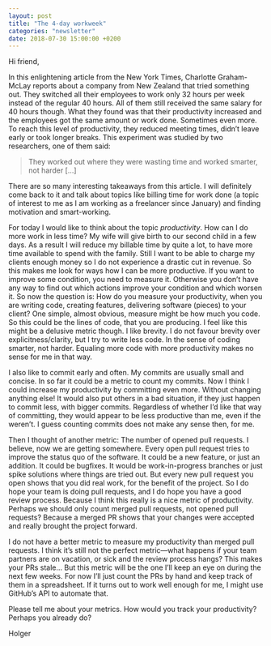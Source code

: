 ```yaml
---
layout: post
title: "The 4-day workweek"
categories: "newsletter"
date: 2018-07-30 15:00:00 +0200
---
```

Hi friend,

In this enlightening article from the New York Times, Charlotte Graham-McLay reports about a company from New Zealand that tried something out. They switched all their employees to work only 32 hours per week instead of the regular 40 hours. All of them still received the same salary for 40 hours though. What they found was that their productivity increased and the employees got the same amount or work done. Sometimes even more.
To reach this level of productivity, they reduced meeting times, didn’t leave early or took longer breaks.
This experiment was studied by two researchers, one of them said:

> They worked out where they were wasting time and worked smarter, not harder  […]

There are so many interesting takeaways from this article. I will definitely come back to it and talk about topics like billing time for work done (a topic of interest to me as I am working as a freelancer since January) and finding motivation and smart-working.

For today I would like to think about the topic _productivity_. How can I do more work in less time? My wife will give birth to our second child in a few days. As a result I will reduce my billable time by quite a lot, to have more time available to spend with the family. Still I want to be able to charge my clients enough money so I do not experience a drastic cut in revenue. So this makes me look for ways how I can be more productive.
If you want to improve some condition, you need to measure it. Otherwise you don’t have any way to find out which actions improve your condition and which worsen it. So now the question is: How do you measure your productivity, when you are writing code, creating features, delivering software (pieces) to your client?
One simple, almost obvious, measure might be how much you code. So this could be the lines of code, that you are producing. I feel like this might be a delusive metric though. I like brevity. I do not favour brevity over explicitness/clarity, but I try to write less code. In the sense of coding smarter, not harder.
Equaling more code with more productivity makes no sense for me in that way.

I also like to commit early and often. My commits are usually small and concise. In so far it could be a metric to count my commits. Now I think I could increase my productivity by committing even more. Without changing anything else! It would also put others in a bad situation, if they just happen to commit less, with bigger commits. Regardless of whether I’d like that way of committing, they would appear to be less productive than me, even if the weren’t. I guess counting commits does not make any sense then, for me.

Then I thought of another metric: The number of opened pull requests. I believe, now we are getting somewhere. Every open pull request tries to improve the status quo of the software. It could be a new feature, or just an addition. It could be bugfixes. It would be work-in-progress branches or just spike solutions where things are tried out. But every new pull request you open shows that you did real work, for the benefit of the project. So I do hope your team is doing pull requests, and I do hope you have a good review process. Because I think this really is a nice metric of productivity. Perhaps we should only count merged pull requests, not opened pull requests? Because a merged PR shows that your changes were accepted and really brought the project forward.

I do not have a better metric to measure my productivity than merged pull requests. I think it’s still not the perfect metric—what happens if your team partners are on vacation, or sick and the review process hangs? This makes your PRs stale… But this metric will be the one I’ll keep an eye on during the next few weeks. For now I’ll just count the PRs by hand and keep track of them in a spreadsheet. If it turns out to work well enough for me, I might use GitHub’s API to automate that.

Please tell me about your metrics. How would you track your productivity? Perhaps you already do?

Holger
